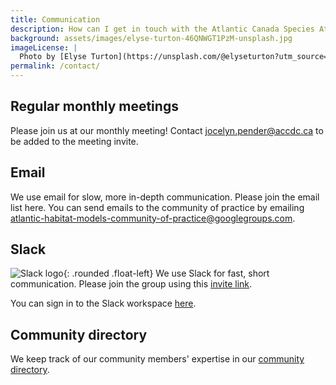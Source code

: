 ```yaml
---
title: Communication
description: How can I get in touch with the Atlantic Canada Species At Risk Habitat Modelling Community of Practice? 
background: assets/images/elyse-turton-46QNWGT1PzM-unsplash.jpg
imageLicense: |
  Photo by [Elyse Turton](https://unsplash.com/@elyseturton?utm_source=unsplash&utm_medium=referral&utm_content=creditCopyText) on [Unsplash](https://unsplash.com/@elyseturton?utm_source=unsplash&utm_medium=referral&utm_content=creditCopyText)  
permalink: /contact/
---
```


## Regular monthly meetings

Please join us at our monthly meeting! Contact jocelyn.pender@accdc.ca to be added to the meeting invite.

## Email

We use email for slow, more in-depth communication. Please join the email list here. You can send emails to the community of practice by emailing [atlantic-habitat-models-community-of-practice@googlegroups.com](mailto:atlantic-habitat-models-community-of-practice%40googlegroups.com).
## Slack

 ![Slack logo](https://cdn.iconscout.com/icon/free/png-256/slack-16-722740.png?w=150&h=150&fit=crop){: .rounded .float-left} We use Slack for fast, short communication. Please join the group using this [invite link](https://join.slack.com/t/slack-zqk1710/shared_invite/zt-136t3bedw-kWwHHsXllexK0_H9~x~LZQ).

 You can sign in to the Slack workspace [here](atlanticcanad-hvq4185.slack.com).

## Community directory

We keep track of our community members' expertise in our [community directory](/pages/directory).
